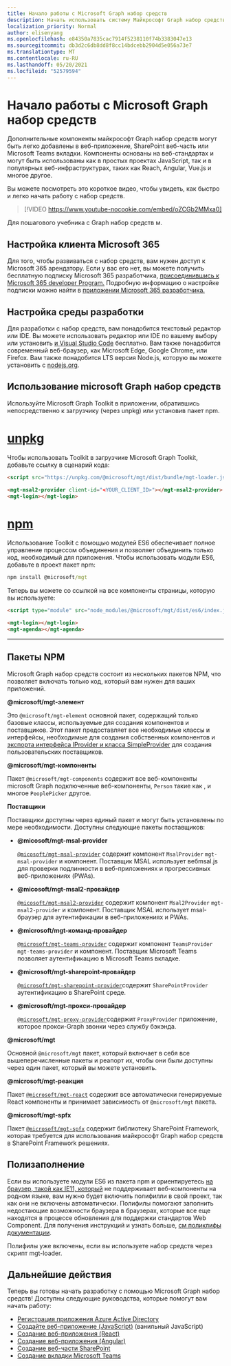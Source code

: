 ```yaml
---
title: Начало работы с Microsoft Graph набор средств
description: Начать использовать систему Майкрософт Graph набор средств приложении.
localization_priority: Normal
author: elisenyang
ms.openlocfilehash: e84350a7835cac7914f5238110f74b3383047e13
ms.sourcegitcommit: db3d2c6db8dd8f8cc14bdcebb2904d5e056a73e7
ms.translationtype: MT
ms.contentlocale: ru-RU
ms.lasthandoff: 05/20/2021
ms.locfileid: "52579594"
---
```

# <a name="getting-started-with-the-microsoft-graph-toolkit"></a>Начало работы с Microsoft Graph набор средств

Дополнительные компоненты майкрософт Graph набор средств могут быть легко добавлены в веб-приложение, SharePoint веб-часть или Microsoft Teams вкладки. Компоненты основаны на веб-стандартах и могут быть использованы как в простых проектах JavaScript, так и в популярных веб-инфраструктурах, таких как Reach, Angular, Vue.js и многое другое.

Вы можете посмотреть это короткое видео, чтобы увидеть, как быстро и легко начать работу с набор средств.

> [!VIDEO https://www.youtube-nocookie.com/embed/oZCGb2MMxa0]

Для пошагового учебника [](/learn/modules/msgraph-toolkit-intro/)с Graph набор средств м. 

## <a name="set-up-your-microsoft-365-tenant"></a>Настройка клиента Microsoft 365
Для того, чтобы развиваться с набор средств, вам нужен доступ к Microsoft 365 арендатору. Если у вас его нет, вы можете получить бесплатную подписку Microsoft 365 разработчика, [присоединившись к Microsoft 365 developer Program.](https://developer.microsoft.com/microsoft-365/dev-program) Подробную информацию о настройке подписки можно найти в [приложении Microsoft 365 разработчика.](/office/developer-program/microsoft-365-developer-program-get-started)

## <a name="set-up-your-development-environment"></a>Настройка среды разработки
Для разработки с набор средств, вам понадобится текстовый редактор или IDE. Вы можете использовать редактор или IDE по вашему выбору или установить [и Visual Studio Code](https://code.visualstudio.com/download) бесплатно. Вам также понадобится современный веб-браузер, как Microsoft Edge, Google Chrome, или Firefox. Вам также понадобится LTS версия Node.js, которую вы можете установить с [nodejs.org](https://nodejs.org).

## <a name="using-the-microsoft-graph-toolkit"></a>Использование microsoft Graph набор средств
Используйте Microsoft Graph Toolkit в приложении, обратившись непосредственно к загрузчику (через unpkg) или установив пакет npm.

# <a name="unpkg"></a>[unpkg](#tab/html)
Чтобы использовать Toolkit в загрузчике Microsoft Graph Toolkit, добавьте ссылку в сценарий кода:

```html
<script src="https://unpkg.com/@microsoft/mgt/dist/bundle/mgt-loader.js"></script>

<mgt-msal2-provider client-id="<YOUR_CLIENT_ID>"></mgt-msal2-provider>
<mgt-login></mgt-login>
```
# <a name="npm"></a>[npm](#tab/npm)
Использование Toolkit с помощью модулей ES6 обеспечивает полное управление процессом объединения и позволяет объединить только код, необходимый для приложения. Чтобы использовать модули ES6, добавьте в проект пакет npm:

```cmd
npm install @microsoft/mgt
```
Теперь вы можете со ссылкой на все компоненты страницы, которую вы используете:

```html
<script type="module" src="node_modules/@microsoft/mgt/dist/es6/index.js"></script>

<mgt-login></mgt-login>
<mgt-agenda></mgt-agenda>
```


---


## <a name="npm-packages"></a>Пакеты NPM

Microsoft Graph набор средств состоит из нескольких пакетов NPM, что позволяет включать только код, который вам нужен для ваших приложений.

<b>@microsoft/mgt-элемент</b>

Это `@microsoft/mgt-element` основной пакет, содержащий только базовые классы, используемые для создания компонентов и поставщиков. Этот пакет предоставляет все необходимые классы и интерфейсы, необходимые для создания собственных компонентов и [экспорта интерфейса IProvider и класса SimpleProvider](../providers/custom.md) для создания пользовательских поставщиков.

<b>@microsoft/mgt-компоненты</b>

Пакет `@microsoft/mgt-components` содержит все веб-компоненты microsoft Graph подключенные веб-компоненты, `Person` такие как , и многое `PeoplePicker` другое. 

**Поставщики**

Поставщики доступны через единый пакет и могут быть установлены по мере необходимости. Доступны следующие пакеты поставщиков:

- <b>@micosoft/mgt-msal-provider</b>

    [`@micosoft/mgt-msal-provider`](../providers/msal.md) содержит компонент `MsalProvider` `mgt-msal-provider` и компонент. Поставщик MSAL использует вебmsal.js для проверки подлинности в веб-приложениях и прогрессивных веб-приложениях (PWAs).

- <b>@micosoft/mgt-msal2-провайдер</b>

    [`@micosoft/mgt-msal2-provider`](../providers/msal2.md) содержит компонент `Msal2Provider` `mgt-msal2-provider` и компонент. Поставщик MSAL использует msal-браузер для аутентификации в веб-приложениях и PWAs.

-  <b>@microsoft/mgt-команд-провайдер</b>

    [`@microsoft/mgt-teams-provider`](../providers/teams.md) содержит компонент `TeamsProvider` `mgt-teams-provider` и компонент. Поставщик Microsoft Teams позволяет аутентификацию в Microsoft Teams вкладке.

- <b>@microsoft/mgt-sharepoint-провайдер</b>

    [`@microsoft/mgt-sharepoint-provider`](../providers/sharepoint.md)содержит `SharePointProvider` аутентификацию в SharePoint среде. 

- <b>@microsoft/mgt-прокси-провайдер</b>

    [`@microsoft/mgt-proxy-provider`](../providers/proxy.md)содержит `ProxyProvider` приложение, которое прокси-Graph звонки через службу бэкэнда. 

<b>@microsoft/mgt</b>

Основной `@microsoft/mgt` пакет, который включает в себя все вышеперечисленные пакеты и реапорт их, чтобы они были доступны через один пакет, который вы можете установить. 

<b>@microsoft/mgt-реакция</b>

Пакет [`@microsoft/mgt-react`](./mgt-react.md) содержит все автоматически генерируемые React компоненты и принимает зависимость от `@microsoft/mgt` пакета.

<b>@microsoft/mgt-spfx</b>

Пакет [`@microsoft/mgt-spfx`](./mgt-spfx.md) содержит библиотеку SharePoint Framework, которая требуется для использования майкрософт Graph набор средств в SharePoint Framework решениях.

## <a name="polyfills"></a>Полизаполнение

Если вы используете модули ES6 из пакета npm и ориентируетесь [на браузер, такой как IE11, который](https://caniuse.com/#search=components) не поддерживает веб-компоненты на родном языке, вам нужно будет включить полифилли в свой проект, так как они не включены автоматически. Полифилы помогают заполнить недостающие возможности браузера в браузерах, которые все еще находятся в процессе обновления для поддержки стандартов Web Component. Для получения инструкций и узнать больше, [см поликлифы документации](https://www.webcomponents.org/polyfills). 

Полифилы уже включены, если вы используете набор средств через скрипт mgt-loader.

## <a name="next-steps"></a>Дальнейшие действия
Теперь вы готовы начать разработку с помощью Microsoft Graph набор средств! Доступны следующие руководства, которые помогут вам начать работу:

- [Регистрация приложения Azure Active Directory](./add-aad-app-registration.md)
- [Создайте веб-приложение (JavaScript)](./build-a-web-app.md) (ванильный JavaScript)
- [Создание веб-приложения (React)](./use-toolkit-with-react.md)
- [Создание веб-приложения (Angular)](./use-toolkit-with-angular.md)
- [Создание веб-части SharePoint](./build-a-sharepoint-web-part.md)
- [Создание вкладки Microsoft Teams](./build-a-microsoft-teams-tab.md)
